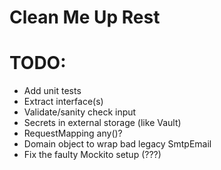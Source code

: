 
# Clean Me Up Rest



# TODO:
* Add unit tests
* Extract interface(s)
* Validate/sanity check input
* Secrets in external storage (like Vault)
* RequestMapping any()?
* Domain object to wrap bad legacy SmtpEmail
* Fix the faulty Mockito setup (???)

